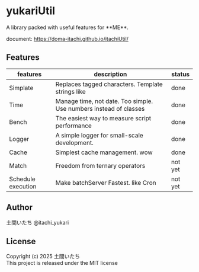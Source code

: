 # yukariUtil
A library packed with useful features for \*\*ME\*\*.

document: https://doma-itachi.github.io/itachiUtil/

## Features
|features|description|status|
|-|-|-|
|Simplate|Replaces tagged characters. Template strings like|done|
|Time|Manage time, not date. Too simple. Use numbers instead of classes|done|
|Bench|The easiest way to measure script performance|done|
|Logger|A simple logger for small-scale development.|done|
|Cache|Simplest cache management. wow|done|
|Match|Freedom from ternary operators|not yet|
|Schedule execution|Make batchServer Fastest. like Cron|not yet|

## Author
土間いたち @itachi_yukari

## License
Copyright (c) 2025 土間いたち  
This project is released under the MIT license